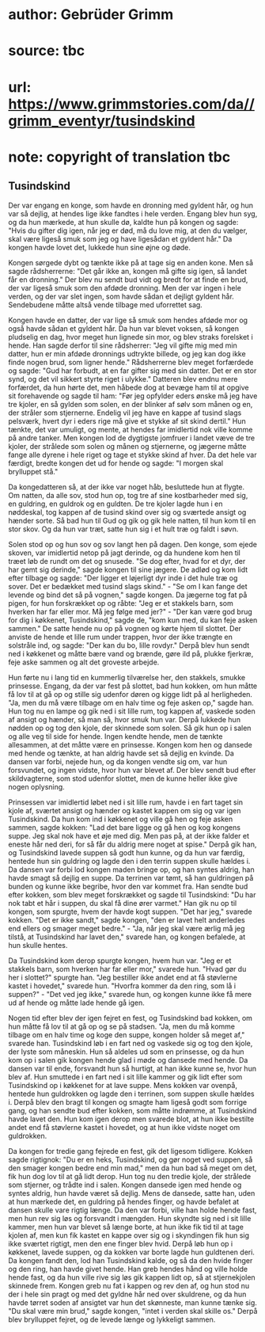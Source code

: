 # author: Gebrüder Grimm
# source: tbc
# url: https://www.grimmstories.com/da//grimm_eventyr/tusindskind
# note: copyright of translation tbc

## Tusindskind 

Der var engang en konge, som havde en dronning med gyldent hår, og hun
var så dejlig, at hendes lige ikke fandtes i hele verden. Engang blev
hun syg, og da hun mærkede, at hun skulle dø, kaldte hun på kongen og
sagde: "Hvis du gifter dig igen, når jeg er død, må du love mig, at den
du vælger, skal være ligeså smuk som jeg og have ligesådan et gyldent
hår." Da kongen havde lovet det, lukkede hun sine øjne og døde.

Kongen sørgede dybt og tænkte ikke på at tage sig en anden kone. Men så
sagde rådsherrerne: "Det går ikke an, kongen må gifte sig igen, så
landet får en dronning." Der blev nu sendt bud vidt og bredt for at
finde en brud, der var ligeså smuk som den afdøde dronning. Men der var
ingen i hele verden, og der var slet ingen, som havde sådan et dejligt
gyldent hår. Sendebudene måtte altså vende tilbage med uforrettet sag.

Kongen havde en datter, der var lige så smuk som hendes afdøde mor og
også havde sådan et gyldent hår. Da hun var blevet voksen, så kongen
pludselig en dag, hvor meget hun lignede sin mor, og blev straks
forelsket i hende. Han sagde derfor til sine rådsherrer: "Jeg vil gifte
mig med min datter, hun er min afdøde dronnings udtrykte billede, og jeg
kan dog ikke finde nogen brud, som ligner hende." Rådsherrerne blev
meget forfærdede og sagde: "Gud har forbudt, at en far gifter sig med
sin datter. Det er en stor synd, og det vil sikkert styrte riget i
ulykke." Datteren blev endnu mere forfærdet, da hun hørte det, men
håbede dog at bevæge ham til at opgive sit forehavende og sagde til ham:
"Før jeg opfylder eders ønske må jeg have tre kjoler, en så gylden som
solen, en der blinker af sølv som månen og en, der stråler som
stjernerne. Endelig vil jeg have en kappe af tusind slags pelsværk,
hvert dyr i eders rige må give et stykke af sit skind dertil." Hun
tænkte, det var umuligt, og mente, at hendes far imidlertid nok ville
komme på andre tanker. Men kongen lod de dygtigste jomfruer i landet
væve de tre kjoler, der strålede som solen og månen og stjernerne, og
jægerne måtte fange alle dyrene i hele riget og tage et stykke skind af
hver. Da det hele var færdigt, bredte kongen det ud for hende og sagde:
"I morgen skal brylluppet stå."

Da kongedatteren så, at der ikke var noget håb, besluttede hun at
flygte. Om natten, da alle sov, stod hun op, tog tre af sine
kostbarheder med sig, en guldring, en guldrok og en guldten. De tre
kjoler lagde hun i en nøddeskal, tog kappen af de tusind skind over sig
og sværtede ansigt og hænder sorte. Så bad hun til Gud og gik og gik
hele natten, til hun kom til en stor skov. Og da hun var træt, satte hun
sig i et hult træ og faldt i søvn.

Solen stod op og hun sov og sov langt hen på dagen. Den konge, som ejede
skoven, var imidlertid netop på jagt derinde, og da hundene kom hen til
træet løb de rundt om det og snusede. "Se dog efter, hvad for et dyr,
der har gemt sig derinde," sagde kongen til sine jægere. De adlød og
kom lidt efter tilbage og sagde: "Der ligger et løjerligt dyr inde i
det hule træ og sover. Det er bedækket med tusind slags skind." - "Se
om I kan fange det levende og bind det så på vognen," sagde kongen. Da
jægerne tog fat på pigen, for hun forskrækket op og råbte: "Jeg er et
stakkels barn, som hverken har far eller mor. Må jeg følge med jer?" -
"Der kan være god brug for dig i køkkenet, Tusindskind," sagde de,
"kom kun med, du kan feje asken sammen." De satte hende nu op på
vognen og kørte hjem til slottet. Der anviste de hende et lille rum
under trappen, hvor der ikke trængte en solstråle ind, og sagde: "Der
kan du bo, lille rovdyr." Derpå blev hun sendt ned i køkkenet og måtte
bære vand og brænde, gøre ild på, plukke fjerkræ, feje aske sammen og
alt det groveste arbejde.

Hun førte nu i lang tid en kummerlig tilværelse her, den stakkels,
smukke prinsesse. Engang, da der var fest på slottet, bad hun kokken, om
hun måtte få lov til at gå op og stille sig udenfor døren og kigge lidt
på al herligheden. "Ja, men du må være tilbage om en halv time og feje
asken op," sagde han. Hun tog nu en lampe og gik ned i sit lille rum,
tog kappen af, vaskede soden af ansigt og hænder, så man så, hvor smuk
hun var. Derpå lukkede hun nødden op og tog den kjole, der skinnede som
solen. Så gik hun op i salen og alle veg til side for hende. Ingen
kendte hende, men de tænkte allesammen, at det måtte være en prinsesse.
Kongen kom hen og dansede med hende og tænkte, at han aldrig havde set
så dejlig en kvinde. Da dansen var forbi, nejede hun, og da kongen
vendte sig om, var hun forsvundet, og ingen vidste, hvor hun var blevet
af. Der blev sendt bud efter skildvagterne, som stod udenfor slottet,
men de kunne heller ikke give nogen oplysning.

Prinsessen var imidlertid løbet ned i sit lille rum, havde i en fart
taget sin kjole af, sværtet ansigt og hænder og kastet kappen om sig og
var igen Tusindskind. Da hun kom ind i køkkenet og ville gå hen og feje
asken sammen, sagde kokken: "Lad det bare ligge og gå hen og kog
kongens suppe. Jeg skal nok have et øje med dig. Men pas på, at der ikke
falder et eneste hår ned deri, for så får du aldrig mere noget at
spise." Derpå gik han, og Tusindskind lavede suppen så godt hun kunne,
og da hun var færdig, hentede hun sin guldring og lagde den i den terrin
suppen skulle hældes i. Da dansen var forbi lod kongen maden bringe op,
og han syntes aldrig, han havde smagt så dejlig en suppe. Da terrinen
var tømt, så han guldringen på bunden og kunne ikke begribe, hvor den
var kommet fra. Han sendte bud efter kokken, som blev meget forskrækket
og sagde til Tusindskind: "Du har nok tabt et hår i suppen, du skal få
dine ører varmet." Han gik nu op til kongen, som spurgte, hvem der
havde kogt suppen. "Det har jeg," svarede kokken. "Det er ikke
sandt," sagde kongen, "den er lavet helt anderledes end ellers og
smager meget bedre." - "Ja, når jeg skal være ærlig må jeg tilstå, at
Tusindskind har lavet den," svarede han, og kongen befalede, at hun
skulle hentes.

Da Tusindskind kom derop spurgte kongen, hvem hun var. "Jeg er et
stakkels barn, som hverken har far eller mor," svarede hun. "Hvad gør
du her i slottet?" spurgte han. "Jeg bestiller ikke andet end at få
støvlerne kastet i hovedet," svarede hun. "Hvorfra kommer da den ring,
som lå i suppen?" - "Det ved jeg ikke," svarede hun, og kongen kunne
ikke få mere ud af hende og måtte lade hende gå igen.

Nogen tid efter blev der igen fejret en fest, og Tusindskind bad kokken,
om hun måtte få lov til at gå op og se på stadsen. "Ja, men du må komme
tilbage om en halv time og koge den suppe, kongen holder så meget af,"
svarede han. Tusindskind løb i en fart ned og vaskede sig og tog den
kjole, der lyste som måneskin. Hun så aldeles ud som en prinsesse, og da
hun kom op i salen gik kongen hende glad i møde og dansede med hende. Da
dansen var til ende, forsvandt hun så hurtigt, at han ikke kunne se,
hvor hun blev af. Hun smuttede i en fart ned i sit lille kammer og gik
lidt efter som Tusindskind op i køkkenet for at lave suppe. Mens kokken
var ovenpå, hentede hun guldrokken og lagde den i terrinen, som suppen
skulle hældes i. Derpå blev den bragt til kongen og smagte ham ligeså
godt som forrige gang, og han sendte bud efter kokken, som måtte
indrømme, at Tusindskind havde lavet den. Hun kom igen derop men svarede
blot, at hun ikke bestilte andet end få støvlerne kastet i hovedet, og
at hun ikke vidste noget om guldrokken.

Da kongen for tredie gang fejrede en fest, gik det ligesom tidligere.
Kokken sagde rigtignok: "Du er en heks, Tusindskind, og gør noget ved
suppen, så den smager kongen bedre end min mad," men da hun bad så
meget om det, fik hun dog lov til at gå lidt derop. Hun tog nu den
tredie kjole, der strålede som stjerner, og trådte ind i salen. Kongen
dansede igen med hende og syntes aldrig, hun havde været så dejlig. Mens
de dansede, satte han, uden at hun mærkede det, en guldring på hendes
finger, og havde befalet at dansen skulle vare rigtig længe. Da den var
forbi, ville han holde hende fast, men hun rev sig løs og forsvandt i
mængden. Hun skyndte sig ned i sit lille kammer, men hun var blevet så
længe borte, at hun ikke fik tid til at tage kjolen af, men kun fik
kastet en kappe over sig og i skyndingen fik hun sig ikke sværtet
rigtigt, men den ene finger blev hvid. Derpå løb hun op i køkkenet,
lavede suppen, og da kokken var borte lagde hun guldtenen deri. Da
kongen fandt den, lod han Tusindskind kalde, og så da den hvide finger
og den ring, han havde givet hende. Han greb hendes hånd og ville holde
hende fast, og da hun ville rive sig løs gik kappen lidt op, så at
stjernekjolen skinnede frem. Kongen greb nu fat i kappen og rev den af,
og hun stod nu der i hele sin pragt og med det gyldne hår ned over
skuldrene, og da hun havde tørret soden af ansigtet var hun det
skønneste, man kunne tænke sig. "Du skal være min brud," sagde kongen,
"intet i verden skal skille os." Derpå blev brylluppet fejret, og de
levede længe og lykkeligt sammen.

